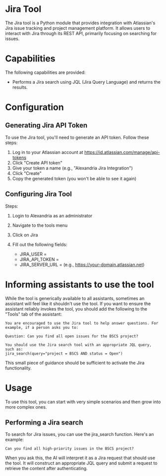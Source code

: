 # Jira Tool

The Jira tool is a Python module that provides integration with Atlassian's Jira issue tracking and project management platform. It allows users to interact with Jira through its REST API, primarily focusing on searching for issues.

# Capabilities

The following capabilities are provided:

* Performs a Jira search using JQL (Jira Query Language) and returns the results.

# Configuration

## Generating Jira API Token

To use the Jira tool, you'll need to generate an API token. Follow these steps:

1. Log in to your Atlassian account at https://id.atlassian.com/manage/api-tokens
1. Click "Create API token"
1. Give your token a name (e.g., "Alexandria Jira Integration")
1. Click "Create"
1. Copy the generated token (you won't be able to see it again)

## Configuring Jira Tool

Steps:

1. Login to Alexandria as an administrator
1. Navigate to the tools menu
1. Click on Jira
1. Fill out the following fields:

    * JIRA_USER =
    * JIRA_API_TOKEN =
    * JIRA_SERVER_URL = (e.g., https://your-domain.atlassian.net)


# Informing assistants to use the tool

While the tool is generically available to all assistants, sometimes an assistant will feel like it shouldn't use the tool. If you want to ensure the assistant reliably invokes the tool, you should add the following to the "Tools" tab of the assistant:

```
You are encouraged to use the Jira tool to help answer questions. For example, if a person asks you to:

Question: Can you find all open issues for the BSCS project?

You should use the Jira search tool with an appropriate JQL query, such as:
jira_search(query="project = BSCS AND status = Open")
```

This small piece of guidance should be sufficient to activate the Jira functionality.

# Usage

To use this tool, you can start with very simple scenarios and then grow into more complex ones.

## Performing a Jira search

To search for Jira issues, you can use the jira_search function. Here's an example:

```
Can you find all high-priority issues in the BSCS project?
```

When you ask this, the AI will interpret it as a Jira request that should use the tool. It will construct an appropriate JQL query and submit a request to retrieve the content after authenticating.